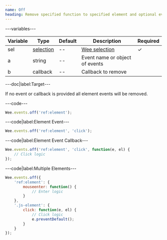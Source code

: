 ```yaml
---
name: Off
heading: Remove specified function to specified element and optional event and function
---
```


---variables---

| Variable | Type| Default | Description | Required |
| -- | -- | -- | -- | -- |
| sel | [selection](/script#selection) | -- | [Wee selection](/script/core#core) | ✓ |
| a | string | -- | Event name or object of events ||
| b | callback | -- | Callback to remove ||


---doc|label:Target---

If no event or callback is provided all element events will be removed.

---code---

```javascript
Wee.events.off('ref:element');
```

---code|label:Element Event---

```javascript
Wee.events.off('ref:element', 'click');
```

---code|label:Element Event Callback---

```javascript
Wee.events.off('ref:element', 'click', function(e, el) {
	// Click logic
});
```

---code|label:Multiple Elements---

```javascript
Wee.events.off({
	'ref:element': {
		mouseenter: function() {
			// Enter logic
		}
	},
	'.js-element': {
		click: function(e, el) {
			// Click logic
			e.preventDefault();
		}
	}
});
```